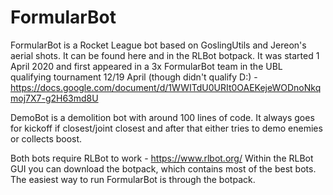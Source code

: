 # FormularBot
FormularBot is a Rocket League bot based on GoslingUtils and Jereon's aerial shots. It can be found here and in the RLBot botpack. It was started 1 April 2020 and first appeared in a 3x FormularBot team in the UBL qualifying tournament 12/19 April (though didn't qualify D:) - https://docs.google.com/document/d/1WWITdU0URIt0OAEKejeWODnoNkqmoj7X7-g2H63md8U

DemoBot is a demolition bot with around 100 lines of code. It always goes for kickoff if closest/joint closest and after that either tries to demo enemies or collects boost.

Both bots require RLBot to work - https://www.rlbot.org/ Within the RLBot GUI you can download the botpack, which contains most of the best bots. The easiest way to run FormularBot is through the botpack.
